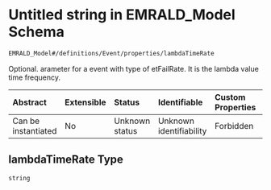 # Untitled string in EMRALD\_Model Schema

```txt
EMRALD_Model#/definitions/Event/properties/lambdaTimeRate
```

Optional. arameter for a event with type of etFailRate. It is the lambda value time frequency.

| Abstract            | Extensible | Status         | Identifiable            | Custom Properties | Additional Properties | Access Restrictions | Defined In                                                                                          |
| :------------------ | :--------- | :------------- | :---------------------- | :---------------- | :-------------------- | :------------------ | :-------------------------------------------------------------------------------------------------- |
| Can be instantiated | No         | Unknown status | Unknown identifiability | Forbidden         | Allowed               | none                | [EMRALD\_JsonSchemaV3\_0.json\*](../../../../out/EMRALD_JsonSchemaV3_0.json "open original schema") |

## lambdaTimeRate Type

`string`
